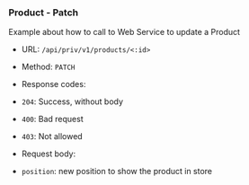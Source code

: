### Product - Patch

Example about how to call to Web Service to update a Product

* URL: `/api/priv/v1/products/<:id>`
* Method: `PATCH`
* Response codes: 
 * `204`: Success, without body
 * `400`: Bad request
 * `403`: Not allowed
  
* Request body: 
 * `position`: new position to show the product in store
